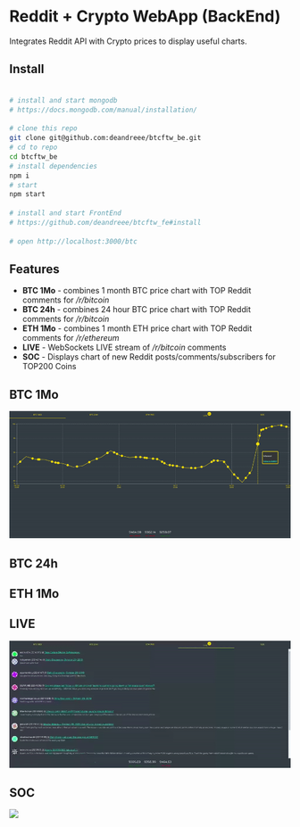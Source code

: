 # Reddit + Crypto WebApp (BackEnd)

Integrates Reddit API with Crypto prices to display useful charts.

## Install

```bash

# install and start mongodb
# https://docs.mongodb.com/manual/installation/

# clone this repo
git clone git@github.com:deandreee/btcftw_be.git
# cd to repo
cd btcftw_be
# install dependencies
npm i
# start
npm start

# install and start FrontEnd
# https://github.com/deandreee/btcftw_fe#install

# open http://localhost:3000/btc

```

## Features

- **BTC 1Mo** - combines 1 month BTC price chart with TOP Reddit comments for _/r/bitcoin_
- **BTC 24h** - combines 24 hour BTC price chart with TOP Reddit comments for _/r/bitcoin_
- **ETH 1Mo** - combines 1 month ETH price chart with TOP Reddit comments for _/r/ethereum_
- **LIVE** - WebSockets LIVE stream of _/r/bitcoin_ comments
- **SOC** - Displays chart of new Reddit posts/comments/subscribers for TOP200 Coins

## BTC 1Mo

![](imgs/btc_1mo_15fps.gif)

## BTC 24h

## ETH 1Mo

## LIVE

![](imgs/live_out_15fps.gif)

## SOC

![](imgs/soc_2_15fps.gif)
